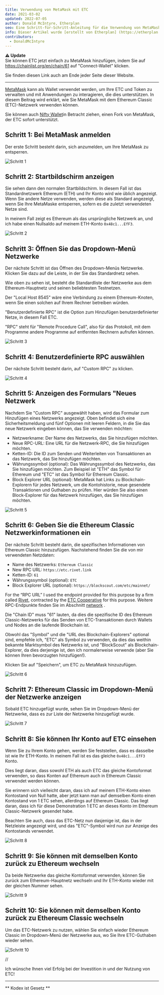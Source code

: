```yaml
---
title: Verwendung von MetaMask mit ETC
date: 2021-03-02
updated: 2022-07-05
author: Donald McIntyre, Etherplan
seo: Eine Schritt-für-Schritt-Anleitung für die Verwendung von MetaMask mit Ethereum Classic, um ETC zu versenden und mit dezentralen Anwendungen zu interagieren.
info: Dieser Artikel wurde [erstellt von Etherplan] (https://etherplan.com/2021/03/02/how-to-connect-metamask-to-ethereum-classic/15512/). Weitere Anleitungen zu Ethereum Classic, Theorie und Kryptowährungskonzepten finden Sie unter [etherplan.com](https://etherplan.com).
contributors:
  - DonaldMcIntyre
---
```


**⚠️ Update**  
Sie können ETC jetzt einfach zu MetaMask hinzufügen, indem Sie auf https://chainlist.org/en/chain/61 auf "Connect-Wallet" klicken.

Sie finden diesen Link auch am Ende jeder Seite dieser Website.

---

[MetaMask](https://metamask.io) kann als Wallet verwendet werden, um Ihre ETC und Token zu verwalten und mit Anwendungen zu interagieren, die dies unterstützen. In diesem Beitrag wird erklärt, wie Sie MetaMask mit dem Ethereum Classic (ETC)-Netzwerk verwenden können.

Sie können auch [Nifty Wallet](https://chrome.google.com/webstore/detail/nifty-wallet/jbdaocneiiinmjbjlgalhcelgbejmnid?ucbcb=1)in Betracht ziehen, einen Fork von MetaMask, der ETC sofort unterstützt.

## Schritt 1: Bei MetaMask anmelden

Der erste Schritt besteht darin, sich anzumelden, um Ihre MetaMask zu entsperren.

![Schritt 1](./01.png)

## Schritt 2: Startbildschirm anzeigen

Sie sehen dann den normalen Startbildschirm. In diesem Fall ist das Standardnetzwerk Ethereum (ETH) und Ihr Konto wird wie üblich angezeigt. Wenn Sie andere Netze verwenden, werden diese als Standard angezeigt, wenn Sie Ihre MetaMaske entsperren, sofern es die zuletzt verwendeten Netze sind.

In meinem Fall zeigt es Ethereum als das ursprüngliche Netzwerk an, und ich habe einen Nullsaldo auf meinem ETH-Konto `0x48c1...EfF3`.

![Schritt 2](./02.png)

## Schritt 3: Öffnen Sie das Dropdown-Menü Netzwerke

Der nächste Schritt ist das Öffnen des Dropdown-Menüs Netzwerke. Klicken Sie dazu auf die Leiste, in der Sie das Standardnetz sehen.

Wie oben zu sehen ist, besteht die Standardliste der Netzwerke aus dem Ethereum-Hauptnetz und seinen beliebtesten Testnetzen.

Der "Local Host 8545" wäre eine Verbindung zu einem Ethereum-Knoten, wenn Sie einen solchen auf Ihrem Rechner betreiben würden.

"Benutzerdefinierte RPC" ist die Option zum Hinzufügen benutzerdefinierter Netze, in diesem Fall ETC.

"RPC" steht für "Remote Procedure Call", also für das Protokoll, mit dem Programme andere Programme auf entfernten Rechnern aufrufen können.

![Schritt 3](./03.png)

## Schritt 4: Benutzerdefinierte RPC auswählen

Der nächste Schritt besteht darin, auf "Custom RPC" zu klicken.

![Schritt 4](./04.png)

## Schritt 5: Anzeigen des Formulars "Neues Netzwerk

Nachdem Sie "Custom RPC" ausgewählt haben, wird das Formular zum Hinzufügen eines Netzwerks angezeigt. Oben befindet sich eine Sicherheitsmeldung und fünf Optionen mit leeren Feldern, in die Sie das neue Netzwerk eingeben können, das Sie verwenden möchten:

- Netzwerkname: Der Name des Netzwerks, das Sie hinzufügen möchten.
- Neue RPC-URL: Eine URL für die Netzwerk-RPC, die Sie hinzufügen möchten.
- Ketten-ID: Die ID zum Senden und Weiterleiten von Transaktionen an das Netzwerk, das Sie hinzufügen möchten.
- Währungssymbol (optional): Das Währungssymbol des Netzwerks, das Sie hinzufügen möchten. Zum Beispiel ist "ETH" das Symbol für Ethereum und "ETC" ist das Symbol für Ethereum Classic.
- Block Explorer URL (optional): MetaMask hat Links zu Blockchain-Explorern für jedes Netzwerk, um die Kontohistorie, neue gesendete Transaktionen und Guthaben zu prüfen. Hier würden Sie also einen Block-Explorer für das Netzwerk hinzufügen, das Sie hinzufügen möchten.

![Schritt 5](./05.png)

## Schritt 6: Geben Sie die Ethereum Classic Netzwerkinformationen ein

Der nächste Schritt besteht darin, die spezifischen Informationen von Ethereum Classic hinzuzufügen. Nachstehend finden Sie die von mir verwendeten Netzdaten:

- Name des Netzwerks: `Ethereum Classic`
- New RPC URL: `https://etc.rivet.link`
- Ketten-ID: `61`
- Währungssymbol (optional): `ETC`
- Block Explorer URL (optional): `https://blockscout.com/etc/mainnet/`

For the “RPC URL” I used the endpoint provided for this purpose by a firm called [Rivet](https://rivet.link/), contracted by the [ETC Cooperative](https://etccooperative.org) for this purpose. Weitere RPC-Endpunkte finden Sie im Abschnitt [network](/network/endpoints) .

Die "Chain ID" muss "61" lauten, da dies die spezifische ID des Ethereum Classic-Netzwerks für das Senden von ETC-Transaktionen durch Wallets und Nodes an die laufende Blockchain ist.

Obwohl das "Symbol" und die "URL des Blockchain-Explorers" optional sind, empfehle ich, "ETC" als Symbol zu verwenden, da dies das weithin bekannte Marktsymbol des Netzwerks ist, und "BlockScout" als Blockchain-Explorer, da dies derjenige ist, den ich normalerweise verwende (aber Sie können Ihren bevorzugten hinzufügen!).

Klicken Sie auf "Speichern", um ETC zu MetaMask hinzuzufügen.

![Schritt 6](./06-rivet.png)

## Schritt 7: Ethereum Classic im Dropdown-Menü der Netzwerke anzeigen

Sobald ETC hinzugefügt wurde, sehen Sie im Dropdown-Menü der Netzwerke, dass es zur Liste der Netzwerke hinzugefügt wurde.

![Schritt 7](./07.png)

## Schritt 8: Sie können Ihr Konto auf ETC einsehen

Wenn Sie zu Ihrem Konto gehen, werden Sie feststellen, dass es dasselbe ist wie Ihr ETH-Konto. In meinem Fall ist es das gleiche `0x48c1...EfF3` Konto.

Dies liegt daran, dass sowohl ETH als auch ETC das gleiche Kontoformat verwenden, so dass Konten auf Ethereum auch in Ethereum Classic verwendet werden können.

Sie erinnern sich vielleicht daran, dass ich auf meinem ETH-Konto einen Kontostand von Null hatte, aber jetzt kann man auf demselben Konto einen Kontostand von 1 ETC sehen, allerdings auf Ethereum Classic. Das liegt daran, dass ich für diese Demonstration 1 ETC an dieses Konto im Ethereum Classic-Netzwerk gesendet habe.

Beachten Sie auch, dass das ETC-Netz nun dasjenige ist, das in der Netzleiste angezeigt wird, und das "ETC"-Symbol wird nun zur Anzeige des Kontostands verwendet.

![Schritt 8](./08.png)

## Schritt 9: Sie können mit demselben Konto zurück zu Ethereum wechseln

Da beide Netzwerke das gleiche Kontoformat verwenden, können Sie zurück zum Ethereum-Hauptnetz wechseln und Ihr ETH-Konto wieder mit der gleichen Nummer sehen.

![Schritt 9](./09.png)

## Schritt 10: Sie können mit demselben Konto zurück zu Ethereum Classic wechseln

Um das ETC-Netzwerk zu nutzen, wählen Sie einfach wieder Ethereum Classic im Dropdown-Menü der Netzwerke aus, wo Sie Ihre ETC-Guthaben wieder sehen.

![Schritt 10](./10.png)

//

Ich wünsche Ihnen viel Erfolg bei der Investition in und der Nutzung von ETC!

---

** Kodex ist Gesetz **
